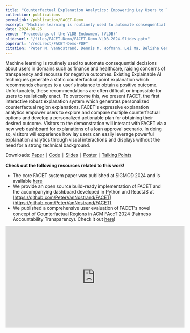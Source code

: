 ```yaml
---
title: "Counterfactual Explanation Analytics: Empowering Lay Users to Take Action Against Consequential Automated Decisions"
collection: publications
permalink: /publication/FACET-Demo
excerpt: "Machine learning is routinely used to automate consequential decisions about users in domains such as finance and healthcare, raising concerns of transparency and recourse for negative outcomes. Existing Explainable AI techniques generate a static counterfactual point explanation which recommends changes to a user's instance to obtain a positive outcome. Unfortunately, these recommendations are often difficult or impossible for users to realistically enact. To overcome this, we present FACET, the first interactive robust explanation system which generates personalized counterfactual region explanations. FACET's expressive explanation analytics empower users to explore and compare multiple counterfactual options and develop a personalized actionable plan for obtaining their desired outcome. Visitors to the demonstration will interact with FACET via a new web dashboard for explanations of a loan approval scenario. In doing so, visitors will experience how lay users can easily leverage powerful explanation analytics through visual interactions and displays without the need for a strong technical background."
date: 2024-08-26
venue: "Proceedings of the VLDB Endowment (VLDB)"
slidesurl: "/files/FACET-Demo/FACET-Demo-VLDB-2024-Slides.pptx"
paperurl: "/redirect/FACET-Demo-PDF"
citation: "Peter M. VanNostrand, Dennis M. Hofmann, Lei Ma, Belisha Genin, Randy Huang, and Elke A. Rundensteiner. Counterfactual Explanation Analytics: Empowering Lay Users to Take Action Against Consequential Automated Decisions. PVLDB, 17(12): 4349-4352, 2024. https://doi.org/10.14778/3685800.3685872"
---
```



Machine learning is routinely used to automate consequential decisions about users in domains such as finance and healthcare, raising concerns of transparency and recourse for negative outcomes. Existing Explainable AI techniques generate a static counterfactual point explanation which recommends changes to a user's instance to obtain a positive outcome. Unfortunately, these recommendations are often difficult or impossible for users to realistically enact. To overcome this, we present FACET, the first interactive robust explanation system which generates personalized counterfactual region explanations. FACET's expressive explanation analytics empower users to explore and compare multiple counterfactual options and develop a personalized actionable plan for obtaining their desired outcome. Visitors to the demonstration will interact with FACET via a new web dashboard for explanations of a loan approval scenario. In doing so, visitors will experience how lay users can easily leverage powerful explanation analytics through visual interactions and displays without the need for a strong technical background.

Downloads: [Paper](/redirect/FACET-Demo-PDF) ⏐ [Code](https://github.com/PeterVanNostrand/FACET) ⏐ [Slides](/files/FACET-Demo/FACET-Demo-VLDB-2024-Slides.pptx) ⏐ [Poster](/files/FACET-Demo/FACET-Demo-VLDB-2024-Poster.pptx) ⏐ [Talking Points](/files/FACET-Demo/FACET-Demo-VLDB-2024-Talking-Points.pdf)

**Check out the following resources related to this work!**

- The core FACET system paper was published at SIGMOD 2024 and is available [here](/publication/FACET-Robust-CFs)
- We provide an open source build-ready implementation of FACET and the accompanying dashboard developed in Python and ReactJS at [https://github.com/PeterVanNostrand/FACET](https://github.com/PeterVanNostrand/FACET)
- We published a comprehensive user evaluation of FACET's novel concept of Counterfactual Regions in ACM FAccT 2024 (Fairness Accountability Transparency). Check it out [here](https://petervannostrand.github.io/publication/Examining-Actionable-Recourse)!

<iframe width="560" height="315" src="https://www.youtube-nocookie.com/embed/9MNDrbIb2t0?si=rem937PnJ_bfh1UV" title="YouTube video player" frameborder="0" allow="accelerometer; autoplay; clipboard-write; encrypted-media; gyroscope; picture-in-picture; web-share" referrerpolicy="strict-origin-when-cross-origin" allowfullscreen></iframe>
<br>

